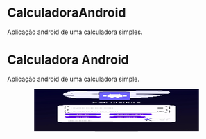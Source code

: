 # CalculadoraAndroid
Aplicação android de uma calculadora simples.

# Calculadora Android
Aplicação android de uma calculadora simple.


 <p align="center">
  <img width="380px" height="100px"src= "gifs/gifAndroid.gif">
 </p>      
       
